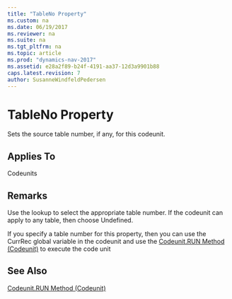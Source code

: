 ```yaml
---
title: "TableNo Property"
ms.custom: na
ms.date: 06/19/2017
ms.reviewer: na
ms.suite: na
ms.tgt_pltfrm: na
ms.topic: article
ms.prod: "dynamics-nav-2017"
ms.assetid: e28a2f89-b24f-4191-aa37-12d3a9901b88
caps.latest.revision: 7
author: SusanneWindfeldPedersen
---
```

# TableNo Property
Sets the source table number, if any, for this codeunit.  
  
## Applies To  
 Codeunits  
  
## Remarks  
 Use the lookup to select the appropriate table number. If the codeunit can apply to any table, then choose Undefined.  
  
 If you specify a table number for this property, then you can use the CurrRec global variable in the codeunit and use the [Codeunit.RUN Method \(Codeunit\)](../methods/devenv-codeunit.RUN-method-codeunit.md) to execute the code unit  
  
## See Also  
 [Codeunit.RUN Method \(Codeunit\)](../methods/devenv-codeunit.RUN-method-codeunit.md)